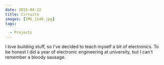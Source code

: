 ```yaml
---
date: 2015-04-22
title: Circuits
images: [IMG_1140.jpg]
tags:

  - Projects
---
```

I love building stuff, so I've decided to teach myself a bit of electronics. To be honest I did a year of electronic engineering at university, but I can't remember a bloody sausage.